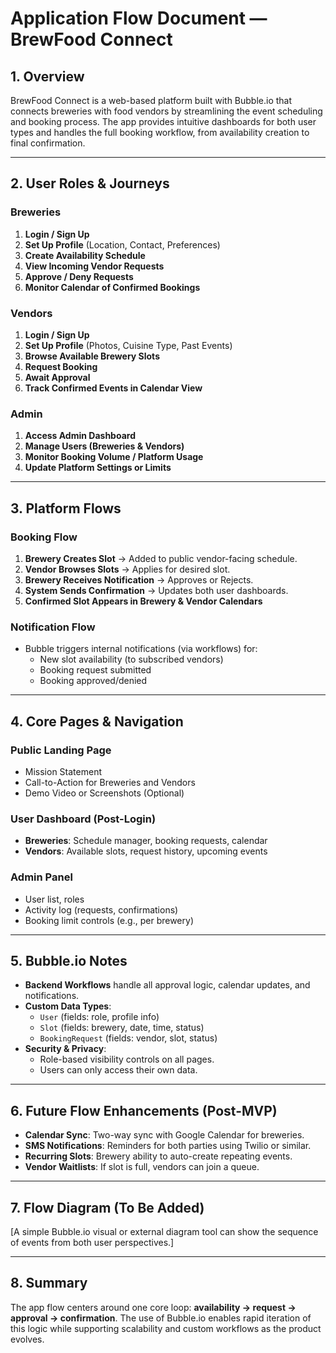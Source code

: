 # Application Flow Document — BrewFood Connect

## 1. Overview
BrewFood Connect is a web-based platform built with Bubble.io that connects breweries with food vendors by streamlining the event scheduling and booking process. The app provides intuitive dashboards for both user types and handles the full booking workflow, from availability creation to final confirmation.

---

## 2. User Roles & Journeys

### **Breweries**
1. **Login / Sign Up**
2. **Set Up Profile** (Location, Contact, Preferences)
3. **Create Availability Schedule**
4. **View Incoming Vendor Requests**
5. **Approve / Deny Requests**
6. **Monitor Calendar of Confirmed Bookings**

### **Vendors**
1. **Login / Sign Up**
2. **Set Up Profile** (Photos, Cuisine Type, Past Events)
3. **Browse Available Brewery Slots**
4. **Request Booking**
5. **Await Approval**
6. **Track Confirmed Events in Calendar View**

### **Admin**
1. **Access Admin Dashboard**
2. **Manage Users (Breweries & Vendors)**
3. **Monitor Booking Volume / Platform Usage**
4. **Update Platform Settings or Limits**

---

## 3. Platform Flows

### **Booking Flow**
1. **Brewery Creates Slot** → Added to public vendor-facing schedule.
2. **Vendor Browses Slots** → Applies for desired slot.
3. **Brewery Receives Notification** → Approves or Rejects.
4. **System Sends Confirmation** → Updates both user dashboards.
5. **Confirmed Slot Appears in Brewery & Vendor Calendars**

### **Notification Flow**
- Bubble triggers internal notifications (via workflows) for:
  - New slot availability (to subscribed vendors)
  - Booking request submitted
  - Booking approved/denied

---

## 4. Core Pages & Navigation

### **Public Landing Page**
- Mission Statement
- Call-to-Action for Breweries and Vendors
- Demo Video or Screenshots (Optional)

### **User Dashboard (Post-Login)**
- **Breweries**: Schedule manager, booking requests, calendar
- **Vendors**: Available slots, request history, upcoming events

### **Admin Panel**
- User list, roles
- Activity log (requests, confirmations)
- Booking limit controls (e.g., per brewery)

---

## 5. Bubble.io Notes
- **Backend Workflows** handle all approval logic, calendar updates, and notifications.
- **Custom Data Types**:
  - `User` (fields: role, profile info)
  - `Slot` (fields: brewery, date, time, status)
  - `BookingRequest` (fields: vendor, slot, status)
- **Security & Privacy**:
  - Role-based visibility controls on all pages.
  - Users can only access their own data.

---

## 6. Future Flow Enhancements (Post-MVP)
- **Calendar Sync**: Two-way sync with Google Calendar for breweries.
- **SMS Notifications**: Reminders for both parties using Twilio or similar.
- **Recurring Slots**: Brewery ability to auto-create repeating events.
- **Vendor Waitlists**: If slot is full, vendors can join a queue.

---

## 7. Flow Diagram (To Be Added)
[A simple Bubble.io visual or external diagram tool can show the sequence of events from both user perspectives.]

---

## 8. Summary
The app flow centers around one core loop: **availability → request → approval → confirmation**. The use of Bubble.io enables rapid iteration of this logic while supporting scalability and custom workflows as the product evolves.
